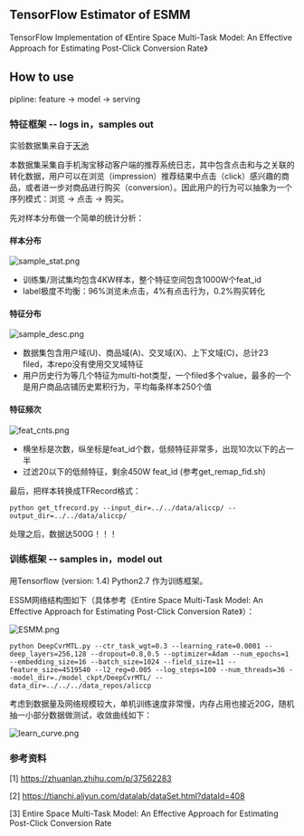## TensorFlow Estimator of ESMM
TensorFlow Implementation of 《Entire Space Multi-Task Model: An Effective Approach for Estimating Post-Click Conversion Rate》

## How to use
pipline: feature → model → serving

### 特征框架 -- logs in，samples out
实验数据集来自于[天池](https://tianchi.aliyun.com/datalab/dataSet.html?dataId=408)

本数据集采集自手机淘宝移动客户端的推荐系统日志，其中包含点击和与之关联的转化数据，用户可以在浏览（impression）推荐结果中点击（click）感兴趣的商品，或者进一步对商品进行购买（conversion）。因此用户的行为可以抽象为一个序列模式：浏览 -> 点击 -> 购买。

先对样本分布做一个简单的统计分析：
#### 样本分布
![sample_stat.png](https://github.com/lambdaji/tf_repos/raw/master/DeepMTL/uploads/sample_stat.png)
- 训练集/测试集均包含4KW样本，整个特征空间包含1000W个feat_id
- label极度不均衡：96%浏览未点击，4%有点击行为，0.2%购买转化

#### 特征分布
![sample_desc.png](https://github.com/lambdaji/tf_repos/raw/master/DeepMTL/uploads/sample_desc.png)
- 数据集包含用户域(U)、商品域(A)、交叉域(X)、上下文域(C)，总计23 filed，本repo没有使用交叉域特征
- 用户历史行为等几个特征为multi-hot类型，一个filed多个value，最多的一个是用户商品店铺历史累积行为，平均每条样本250个值

#### 特征频次
![feat_cnts.png](https://github.com/lambdaji/tf_repos/raw/master/DeepMTL/uploads/feat_cnts.png)
- 横坐标是次数，纵坐标是feat_id个数，低频特征非常多，出现10次以下的占一半
- 过滤20以下的低频特征，剩余450W feat_id (参考get_remap_fid.sh)


最后，把样本转换成TFRecord格式：

    python get_tfrecord.py --input_dir=../../data/aliccp/ --output_dir=../../data/aliccp/

处理之后，数据达500G！！！


### 训练框架 -- samples in，model out
用Tensorflow (version: 1.4) Python2.7 作为训练框架。

ESSM网络结构图如下（具体参考《Entire Space Multi-Task Model: An Effective Approach for Estimating Post-Click Conversion Rate》）：

![ESMM.png](https://github.com/lambdaji/tf_repos/raw/master/DeepMTL/uploads/ESMM.png)

    python DeepCvrMTL.py --ctr_task_wgt=0.3 --learning_rate=0.0001 --deep_layers=256,128 --dropout=0.8,0.5 --optimizer=Adam --num_epochs=1 --embedding_size=16 --batch_size=1024 --field_size=11 --feature_size=4519540 --l2_reg=0.005 --log_steps=100 --num_threads=36 --model_dir=./model_ckpt/DeepCvrMTL/ --data_dir=../../../data_repos/aliccp

考虑到数据量及网络规模较大，单机训练速度非常慢，内存占用也接近20G，随机抽一小部分数据做测试，收敛曲线如下：

![learn_curve.png](https://github.com/lambdaji/tf_repos/raw/master/DeepMTL/uploads/learn_curve.png)



### 参考资料
[1] https://zhuanlan.zhihu.com/p/37562283

[2] https://tianchi.aliyun.com/datalab/dataSet.html?dataId=408

[3] Entire Space Multi-Task Model: An Effective Approach for Estimating Post-Click Conversion Rate
